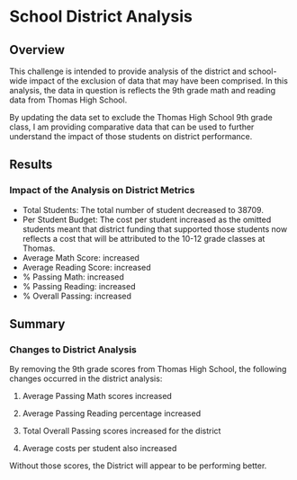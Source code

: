 # School District Analysis
## Overview

This challenge is intended to provide analysis of the district and school-wide impact of the exclusion of data that may have been comprised. In this analysis, the data in question 
is reflects the 9th grade math and reading data from Thomas High School. 

By updating the data set to exclude the Thomas High School 9th grade class, I am providing comparative data that can be used to further understand the impact of those students on district performance. 

## Results
### Impact of the Analysis on District Metrics
- Total Students: The total number of student decreased to 38709.
- Per Student Budget: The cost per student increased as the omitted students meant that district funding that supported those students now reflects a cost that will be attributed to the 10-12 grade classes at Thomas. 
- Average Math Score: increased
- Average Reading Score: 	increased
- % Passing Math: increased
- % Passing Reading: increased	
- % Overall Passing: increased

## Summary
### Changes to District Analysis

By removing the 9th grade scores from Thomas High School, the following changes occurred in the district analysis:

1. Average Passing Math scores increased
 
2. Average Passing Reading percentage increased

3. Total Overall Passing scores increased for the district

4. Average costs per student also increased

Without those scores, the District will appear to be performing better.
